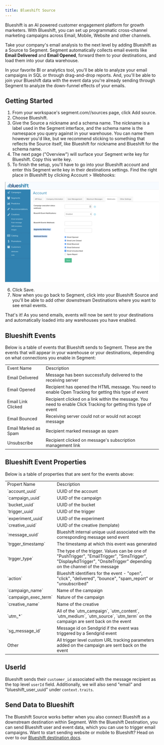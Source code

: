 ```yaml
---
title: Blueshift Source
---
```


Blueshift is an AI powered customer engagement platform for growth marketers. With Blueshift, you can set up programmatic cross-channel marketing campaigns across Email, Mobile, Website and other channels.

Take your company's email analysis to the next level by adding Blueshift as a Source to Segment. Segment automatically  collects email events like **Email Delivered** and **Email Opened**, forward them to your destinations, and load them into your data warehouse.

In your favorite BI or analytics tool, you'll be able to analyze your email campaigns in SQL or through drag-and-drop reports. And, you'll be able to join your Blueshift data with the event data you're already sending through Segment to analyze the down-funnel effects of your emails.

## Getting Started

1. From your workspace's segment.com/<your-workspace>/sources page, click Add source.
2. Choose Blueshift.
3. Give the Source a nickname and a schema name. The nickname is a label used in the Segment interface, and the schema name is the namespace you query against in your warehouse. You can name them however you'd like, but we recommend sticking to something that reflects the Source itself, like Blueshift for nickname and Blueshift for the schema name.
4. The next page ("Overview") will surface your Segment write key for Blueshift. Copy this write key.
5. To finish the setup, you'll have to go into your Blueshift account and enter this Segment write key in their destinations settings. Find the right place in Blueshift by clicking Account > Webhooks:

![](images/39c3955d4ea74e0a8ff07ef6651d4b30.png)

6. Click Save.
7. Now when you go back to Segment, click into your Blueshift Source and you'll be able to add other downstream Destinations where you want to see email events.

That's it! As you send emails, events will now be sent to your destinations and automatically loaded into any warehouses you have enabled.

## Blueshift Events

Below is a table of events that Blueshift sends to Segment. These are the events that will appear in your warehouse or your destinations, depending on what connections you enable in Segment:

<table>
  <tr>
   <td>Event Name</td>
   <td>Description</td>
  </tr>
  <tr>
   <td>Email Delivered</td>
   <td>Message has been successfully delivered to the receiving server</td>
  </tr>
  <tr>
   <td>Email Opened</td>
   <td>Recipient has opened the HTML message. You need to enable Open Tracking for getting this type of event</td>
  </tr>
  <tr>
   <td>Email Link Clicked</td>
   <td>Recipient clicked on a link within the message. You need to enable Click Tracking for getting this type of event</td>
  </tr>
  <tr>
   <td>Email Bounced</td>
   <td>Receiving server could not or would not accept message</td>
  </tr>
  <tr>
   <td>Email Marked as Spam</td>
   <td>Recipient marked message as spam</td>
  </tr>
  <tr>
   <td>Unsubscribe</td>
   <td>Recipient clicked on message's subscription management link</td>
  </tr>
</table>

## Blueshift Event Properties

Below is a table of properties that are sent for the events above:


<table>
  <tr>
   <td>Propert Name</td>
   <td>Description</td>
  </tr>
  <tr>
   <td>`account_uuid`</td>
   <td>UUID of the account</td>
  </tr>
  <tr>
   <td>`campaign_uuid`</td>
   <td>UUID of the campaign</td>
  </tr>
  <tr>
   <td>`bucket_uuid`</td>
   <td>UUID of the bucket</td>
  </tr>
  <tr>
   <td>`trigger_uuid`</td>
   <td>UUID of the trigger</td>
  </tr>
  <tr>
   <td>`experiment_uuid`</td>
   <td>UUID of the experiment</td>
  </tr>
  <tr>
   <td>`creative_uuid`</td>
   <td>UUID of the creative (template)</td>
  </tr>
  <tr>
   <td>`message_uuid`</td>
   <td>Blueshift internal unique uuid associated with the corresponding message send event</td>
  </tr>
  <tr>
   <td>`trgger_timestamp`</td>
   <td>The timestamp at which this event was generated</td>
  </tr>
  <tr>
   <td>`trgger_type`</td>
   <td>The type of the trigger. Values can be one of "PushTrigger", "EmailTrigger", "SmsTrigger", "DisplayAdTrigger", "OnsiteTrigger" depending on the channel of the message</td>
  </tr>
  <tr>
   <td>`action`</td>
   <td>Blueshift identifiers for the event - "open", "click", "delivered", "bounce", "spam_report" or "unsubscribed"</td>
  </tr>
  <tr>
   <td>`campaign_name`</td>
   <td>Name of the campaign</td>
  </tr>
  <tr>
   <td>`campaign_exec_term`</td>
   <td>Nature of the campaign</td>
  </tr>
  <tr>
   <td>`creative_name`</td>
   <td>Name of the creative</td>
  </tr>
  <tr>
   <td>`utm_*`</td>
   <td>All of the `utm_campaign`, `utm_content`, `utm_medium`, `utm_source`, `utm_term` on the campaign are sent back on the event</td>
  </tr>
  <tr>
   <td>`sg_message_id`</td>
   <td>Message id on Sendgrid if the event was triggered by a Sendgrid event</td>
  </tr>
  <tr>
   <td>Other</td>
   <td>All trigger level custom URL tracking parameters added on the campaign are sent back on the event</td>
  </tr>
</table>

## UserId

Blueshift sends their `customer_id` associated with the message recipient as the top level `userId` field. Additionally, we will also send "email" and "blueshift_user_uuid" under `context.traits`.

## Send Data to Blueshift

The Blueshift Source works better when you also connect Blueshift as a downstream destination within Segment. With the Blueshift Destination, you can send Blueshift user and event data, which you can use to trigger email campaigns. Want to start sending website or mobile to Blueshift? Head on over to our [Blueshift destination docs](/docs/connections/destinations/catalog/blueshift/).
